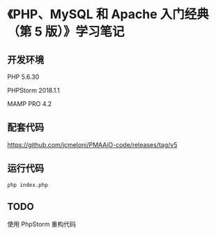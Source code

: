 # 《PHP、MySQL 和 Apache 入门经典（第 5 版）》学习笔记

## 开发环境

PHP 5.6.30

PHPStorm 2018.1.1

MAMP PRO 4.2

## 配套代码

<https://github.com/jcmeloni/PMAAiO-code/releases/tag/v5>

## 运行代码

```bash
php index.php
```

## TODO

使用 PhpStorm 重构代码
